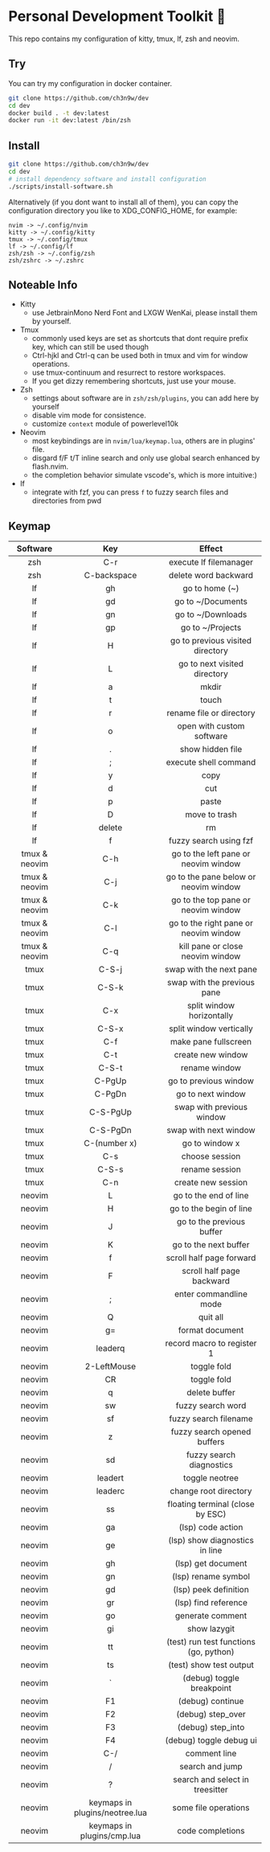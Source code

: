 # Personal Development Toolkit 📡

This repo contains my configuration of kitty, tmux, lf, zsh and neovim.

## Try

You can try my configuration in docker container.

```bash
git clone https://github.com/ch3n9w/dev
cd dev
docker build . -t dev:latest
docker run -it dev:latest /bin/zsh
```

## Install

```bash
git clone https://github.com/ch3n9w/dev
cd dev
# install dependency software and install configuration
./scripts/install-software.sh
```

Alternatively (if you dont want to install all of them), you can copy the configuration directory you like to XDG_CONFIG_HOME, for example:

```
nvim -> ~/.config/nvim
kitty -> ~/.config/kitty
tmux -> ~/.config/tmux
lf -> ~/.config/lf
zsh/zsh -> ~/.config/zsh
zsh/zshrc -> ~/.zshrc
```

## Noteable Info

- Kitty
  - use JetbrainMono Nerd Font and LXGW WenKai, please install them by yourself.
- Tmux
  - commonly used keys are set as shortcuts that dont require prefix key, which can still be used though
  - Ctrl-hjkl and Ctrl-q can be used both in tmux and vim for window operations.
  - use tmux-continuum and resurrect to restore workspaces.
  - If you get dizzy remembering shortcuts, just use your mouse.
- Zsh
  - settings about software are in `zsh/zsh/plugins`, you can add here by yourself
  - disable vim mode for consistence.
  - customize `context` module of powerlevel10k
- Neovim
  - most keybindings are in `nvim/lua/keymap.lua`, others are in plugins' file.
  - disgard f/F t/T inline search and only use global search enhanced by flash.nvim.
  - the completion behavior simulate vscode's, which is more intuitive:)
- lf
  - integrate with fzf, you can press `f` to fuzzy search files and directories from pwd

## Keymap

|   Software    |              Key               |                 Effect                 |
| :-----------: | :----------------------------: | :------------------------------------: |
|      zsh      |              C-r               |         execute lf filemanager         |
|      zsh      |          C-backspace           |          delete word backward          |
|      lf       |               gh               |             go to home (~)             |
|      lf       |               gd               |           go to ~/Documents            |
|      lf       |               gn               |           go to ~/Downloads            |
|      lf       |               gp               |            go to ~/Projects            |
|      lf       |               H                |    go to previous visited directory    |
|      lf       |               L                |      go to next visited directory      |
|      lf       |               a                |                 mkdir                  |
|      lf       |               t                |                 touch                  |
|      lf       |               r                |        rename file or directory        |
|      lf       |               o                |       open with custom software        |
|      lf       |               .                |            show hidden file            |
|      lf       |               ;                |         execute shell command          |
|      lf       |               y                |                  copy                  |
|      lf       |               d                |                  cut                   |
|      lf       |               p                |                 paste                  |
|      lf       |               D                |             move to trash              |
|      lf       |             delete             |                   rm                   |
|      lf       |               f                |         fuzzy search using fzf         |
| tmux & neovim |              C-h               |  go to the left pane or neovim window  |
| tmux & neovim |              C-j               | go to the pane below or neovim window  |
| tmux & neovim |              C-k               |  go to the top pane or neovim window   |
| tmux & neovim |              C-l               | go to the right pane or neovim window  |
| tmux & neovim |              C-q               |    kill pane or close neovim window    |
|     tmux      |             C-S-j              |        swap with the next pane         |
|     tmux      |             C-S-k              |      swap with the previous pane       |
|     tmux      |              C-x               |       split window horizontally        |
|     tmux      |             C-S-x              |        split window vertically         |
|     tmux      |              C-f               |          make pane fullscreen          |
|     tmux      |              C-t               |           create new window            |
|     tmux      |             C-S-t              |             rename window              |
|     tmux      |             C-PgUp             |         go to previous window          |
|     tmux      |             C-PgDn             |           go to next window            |
|     tmux      |            C-S-PgUp            |       swap with previous window        |
|     tmux      |            C-S-PgDn            |         swap with next window          |
|     tmux      |          C-(number x)          |             go to window x             |
|     tmux      |              C-s               |             choose session             |
|     tmux      |             C-S-s              |             rename session             |
|     tmux      |              C-n               |           create new session           |
|    neovim     |               L                |         go to the end of line          |
|    neovim     |               H                |        go to the begin of line         |
|    neovim     |               J                |       go to the previous buffer        |
|    neovim     |               K                |         go to the next buffer          |
|    neovim     |               f                |        scroll half page forward        |
|    neovim     |               F                |       scroll half page backward        |
|    neovim     |               ;                |         enter commandline mode         |
|    neovim     |               Q                |                quit all                |
|    neovim     |               g=               |            format document             |
|    neovim     |            leaderq             |       record macro to register 1       |
|    neovim     |          2-LeftMouse           |              toggle fold               |
|    neovim     |               CR               |              toggle fold               |
|    neovim     |               q                |             delete buffer              |
|    neovim     |               sw               |           fuzzy search word            |
|    neovim     |               sf               |         fuzzy search filename          |
|    neovim     |               z                |      fuzzy search opened buffers       |
|    neovim     |               sd               |        fuzzy search diagnostics        |
|    neovim     |            leadert             |             toggle neotree             |
|    neovim     |            leaderc             |         change root directory          |
|    neovim     |               ss               |    floating terminal (close by ESC)    |
|    neovim     |               ga               |           (lsp) code action            |
|    neovim     |               ge               |     (lsp) show diagnostics in line     |
|    neovim     |               gh               |           (lsp) get document           |
|    neovim     |               gn               |          (lsp) rename symbol           |
|    neovim     |               gd               |         (lsp) peek definition          |
|    neovim     |               gr               |          (lsp) find reference          |
|    neovim     |               go               |            generate comment            |
|    neovim     |               gi               |              show lazygit              |
|    neovim     |               tt               | (test) run test functions (go, python) |
|    neovim     |               ts               |        (test) show test output         |
|    neovim     |               `                |       (debug) toggle breakpoint        |
|    neovim     |               F1               |            (debug) continue            |
|    neovim     |               F2               |           (debug) step_over            |
|    neovim     |               F3               |           (debug) step_into            |
|    neovim     |               F4               |        (debug) toggle debug ui         |
|    neovim     |              C-/               |              comment line              |
|    neovim     |               /                |            search and jump             |
|    neovim     |               ?                |    search and select in treesitter     |
|    neovim     | keymaps in plugins/neotree.lua |          some file operations          |
|    neovim     |   keymaps in plugins/cmp.lua   |            code completions            |
